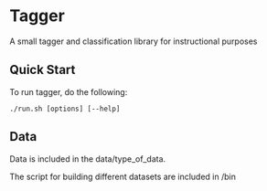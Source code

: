 Tagger
==================

A small tagger and classification library for instructional purposes 

Quick Start 
-----------------

To run tagger, do the following: 

    ./run.sh [options] [--help]


Data
------------------

Data is included in the data/type_of_data.

The script for building different datasets are included in /bin
